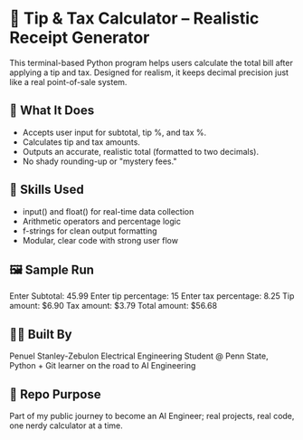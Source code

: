 # 🧾 Tip & Tax Calculator – Realistic Receipt Generator 

This terminal-based Python program helps users calculate the total bill after applying a tip and tax. Designed for realism, it keeps decimal precision just like a real point-of-sale system. 

## 🎯 What It Does
- Accepts user input for subtotal, tip %, and tax %.
- Calculates tip and tax amounts.
- Outputs an accurate, realistic total (formatted to two decimals).
- No shady rounding-up or "mystery fees."

## 🧪 Skills Used
- input() and float() for real-time data collection
- Arithmetic operators and percentage logic
- f-strings for clean output formatting
- Modular, clear code with strong user flow

## 🖼️ Sample Run

Enter Subtotal: 45.99
Enter tip percentage: 15
Enter tax percentage: 8.25
Tip amount: $6.90
Tax amount: $3.79
Total amount: $56.68

## 👨‍💻 Built By
Penuel Stanley-Zebulon
Electrical Engineering Student @ Penn State, Python + Git learner on the road to AI Engineering


## 📌 Repo Purpose
Part of my public journey to become an AI Engineer; real projects, real code, one nerdy calculator at a time.
